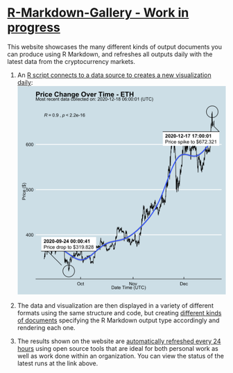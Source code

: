 # [R-Markdown-Gallery - Work in progress](http://r-markdown-gallery.com/)

This website showcases the many different kinds of output documents you can produce using R Markdown, and refreshes all outputs daily with the latest data from the cryptocurrency markets.

1. An [R script connects to a data source to creates a new visualization daily](https://github.com/ries9112/R-Markdown-Gallery/blob/main/script.R):
![](eth_chart.png)

2. The data and visualization are then displayed in a variety of different formats using the same structure and code, but creating [different kinds of documents](https://r-markdown-gallery.com/gallery.html) specifying the R Markdown output type accordingly and rendering each one.

3. The results shown on the website are [automatically refreshed every 24 hours](https://github.com/ries9112/R-Markdown-Gallery/actions) using open source tools that are ideal for both personal work as well as work done within an organization. You can view the status of the latest runs at the link above.
